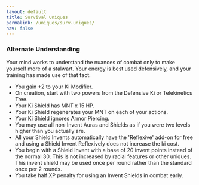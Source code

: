 ```yaml
---
layout: default
title: Survival Uniques
permalink: /uniques/surv-uniques/
nav: false
---
```


### Alternate Understanding
Your mind works to understand the nuances of combat only to make yourself more of a stalwart. Your energy is best used defensively, and your training has made use of that fact.

* You gain +2 to your Ki Modifier.
* On creation, start with two powers from the Defensive Ki or Telekinetics Tree.
* Your Ki Shield has MNT x 15 HP.
* Your Ki Shield regenerates your MNT on each of your actions.
* Your Ki Shield ignores Armor Piercing.
* You may use all non-Invent Auras and Shields as if you were two levels higher than you actually are.
* All your Shield Invents automatically have the 'Reflexive' add-on for free and using a Shield Invent Reflexively does not increase the ki cost.
* You begin with a Shield Invent with a base of 20 invent points instead of the normal 30. This is not increased by racial features or other uniques. This invent shield may be used once per round rather than the standard once per 2 rounds.
* You take half XP penalty for using an Invent Shields in combat early.